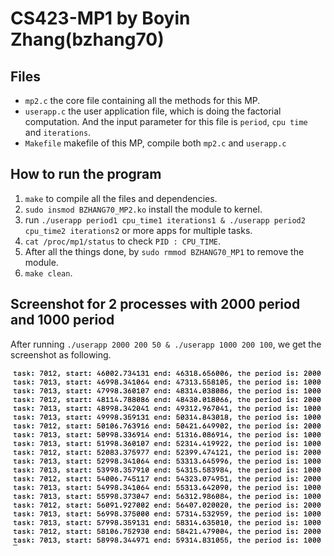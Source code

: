 # CS423-MP1 by Boyin Zhang(bzhang70)

## Files

* `mp2.c` the core file containing all the methods for this MP.
* `userapp.c` the user application file, which is doing the factorial computation. And the input parameter for this file is `period`, `cpu time` and `iterations`.
* `Makefile` makefile of this MP, compile both `mp2.c` and `userapp.c`

## How to run the program

1. `make` to compile all the files and dependencies.
2. `sudo insmod BZHANG70_MP2.ko` install the module to kernel.
3. run `./userapp period1 cpu_time1 iterations1 & ./userapp period2 cpu_time2 iterations2` or more apps for multiple tasks.
4. `cat /proc/mp1/status` to check `PID : CPU_TIME`.
5. After all the things done, by `sudo rmmod BZHANG70_MP1` to remove the module.
6. `make clean`.

## Screenshot for 2 processes with 2000 period and 1000 period

After running `./userapp 2000 200 50 & ./userapp 1000 200 100`, we get the screenshot as following.

![Screenshot](./sshot.png)
